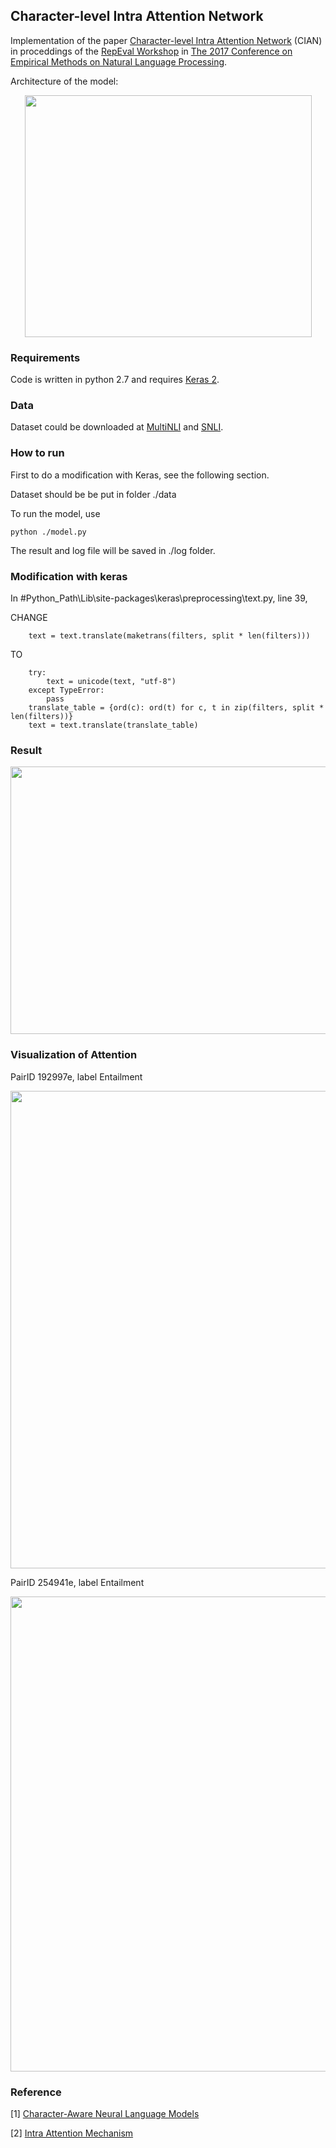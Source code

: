 ## Character-level Intra Attention Network
Implementation of the paper [Character-level Intra Attention Network](http://www.aclweb.org/anthology/W/W17/W17-5309.pdf) (CIAN) in proceddings of the [RepEval Workshop](https://repeval2017.github.io/shared/) in [The 2017 Conference on Empirical Methods on Natural Language Processing](https://emnlp2017.net). 

Architecture of the model: 
<p align="center"><img src="https://github.com/yanghanxy/CIAN/blob/master/figure/architecture.png" height="387" width="459"></p>

### Requirements
Code is written in python 2.7 and requires [Keras 2](https://github.com/fchollet/keras).

### Data
Dataset could be downloaded at [MultiNLI](http://www.nyu.edu/projects/bowman/multinli/) and [SNLI](http://nlp.stanford.edu/projects/snli/). 

### How to run

First to do a modification with Keras, see the following section. 

Dataset should be be put in folder ./data

To run the model, use 
```
python ./model.py
```

The result and log file will be saved in ./log folder. 

### Modification with keras
In #Python_Path\Lib\site-packages\keras\preprocessing\text.py, line 39, 

CHANGE
```
    text = text.translate(maketrans(filters, split * len(filters)))
```

TO
```
    try:
        text = unicode(text, "utf-8")
    except TypeError:
        pass
    translate_table = {ord(c): ord(t) for c, t in zip(filters, split * len(filters))}
    text = text.translate(translate_table)
```

### Result
<p align="center"><img src="https://github.com/yanghanxy/CIAN/blob/master/figure/training.png" height="428" width="783"></p>

### Visualization of Attention
PairID 192997e, label Entailment
<p align="center"><img src="https://github.com/yanghanxy/CIAN/blob/master/figure/PairID_192997e.PNG" height="764" width="594"></p>

PairID 254941e, label Entailment
<p align="center"><img src="https://github.com/yanghanxy/CIAN/blob/master/figure/PairID_254941e.PNG" height="760" width="603"></p>

### Reference
[1] [Character-Aware Neural Language Models](https://github.com/jarfo/kchar)

[2] [Intra Attention Mechanism](https://gist.github.com/cbaziotis/7ef97ccf71cbc14366835198c09809d2)
